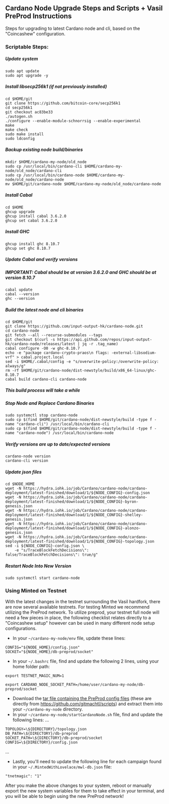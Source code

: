 ## Cardano Node Upgrade Steps and Scripts + Vasil PreProd Instructions

Steps for upgrading to latest Cardano node and cli, based on the "Coincashew" configuration.

### Scriptable Steps:
##### Update system
```
sudo apt update
sudo apt upgrade -y
```

##### Install libsecp256k1 (if not previously installed)
```
cd $HOME/git
git clone https://github.com/bitcoin-core/secp256k1
cd secp256k1
git checkout ac83be33
./autogen.sh
./configure --enable-module-schnorrsig --enable-experimental
make
make check
sudo make install
sudo ldconfig
```

##### Backup existing node build/binaries
```
mkdir $HOME/cardano-my-node/old_node
sudo cp /usr/local/bin/cardano-cli $HOME/cardano-my-node/old_node/cardano-cli
sudo cp /usr/local/bin/cardano-node $HOME/cardano-my-node/old_node/cardano-node
mv $HOME/git/cardano-node $HOME/cardano-my-node/old_node/cardano-node
```

##### Install Cabal
```
cd $HOME
ghcup upgrade
ghcup install cabal 3.6.2.0
ghcup set cabal 3.6.2.0
```

##### Install GHC
```
ghcup install ghc 8.10.7
ghcup set ghc 8.10.7
```

##### Update Cabal and verify versions
##### IMPORTANT: Cabal should be at version 3.6.2.0 and GHC should be at version 8.10.7
```
cabal update
cabal --version
ghc --version
```

##### Build the latest node and cli binaries
```
cd $HOME/git
git clone https://github.com/input-output-hk/cardano-node.git
cd cardano-node
git fetch --all --recurse-submodules --tags
git checkout $(curl -s https://api.github.com/repos/input-output-hk/cardano-node/releases/latest | jq -r .tag_name)
cabal configure -O0 -w ghc-8.10.7
echo -e "package cardano-crypto-praos\n flags: -external-libsodium-vrf" > cabal.project.local
sed -i $HOME/.cabal/config -e "s/overwrite-policy:/overwrite-policy: always/g"
rm -rf $HOME/git/cardano-node/dist-newstyle/build/x86_64-linux/ghc-8.10.7
cabal build cardano-cli cardano-node
```

##### This build process will take a while

##### Stop Node and Replace Cardano Binaries
```
sudo systemctl stop cardano-node
sudo cp $(find $HOME/git/cardano-node/dist-newstyle/build -type f -name "cardano-cli") /usr/local/bin/cardano-cli
sudo cp $(find $HOME/git/cardano-node/dist-newstyle/build -type f -name "cardano-node") /usr/local/bin/cardano-node
```

##### Verify versions are up to date/expected versions
```
cardano-node version
cardano-cli version
```

##### Update json files
```
cd $NODE_HOME
wget -N https://hydra.iohk.io/job/Cardano/cardano-node/cardano-deployment/latest-finished/download/1/${NODE_CONFIG}-config.json
wget -N https://hydra.iohk.io/job/Cardano/cardano-node/cardano-deployment/latest-finished/download/1/${NODE_CONFIG}-byron-genesis.json
wget -N https://hydra.iohk.io/job/Cardano/cardano-node/cardano-deployment/latest-finished/download/1/${NODE_CONFIG}-shelley-genesis.json
wget -N https://hydra.iohk.io/job/Cardano/cardano-node/cardano-deployment/latest-finished/download/1/${NODE_CONFIG}-alonzo-genesis.json
wget -N https://hydra.iohk.io/job/Cardano/cardano-node/cardano-deployment/latest-finished/download/1/${NODE_CONFIG}-topology.json
sed -i ${NODE_CONFIG}-config.json \
    -e "s/TraceBlockFetchDecisions\": false/TraceBlockFetchDecisions\": true/g"
```


##### Restart Node Into New Version
```
sudo systemctl start cardano-node
```

### Using Minted on Testnet
With the latest changes in the testnet surrounding the Vasil hardfork, there are now several available testnets. For testing Minted we recommend utilizing the PreProd network. To utilize preprod, your testnet full node will need a few pieces in place, the following checklist relates directly to a "Coincashew setup" however can be used in many different node setup configurations.

- In your `~/cardano-my-node/env` file, update these lines:
```
CONFIG="${NODE_HOME}/config.json"
SOCKET="${NODE_HOME}/db-preprod/socket"
```
- In your `~/.bashrc` file, find and update the following 2 lines, using your home folder path:
```
export TESTNET_MAGIC_NUM=1
```
```
export CARDANO_NODE_SOCKET_PATH=/home/user/cardano-my-node/db-preprod/socket
```
- Download the [tar file containing the PreProd config files](https://github.com/MadeWithLovelace/MintedWithLovelace-smithy/raw/main/cardano-node-upgrade/PreProd_configFiles.tar.xz) (these are directly from https://github.com/gitmachtl/scripts) and extract them into your `~/cardano-my-node` directory.
- In your `~/cardano-my-node/startCardanoNode.sh` file, find and update the following lines:
...
```
TOPOLOGY=\${DIRECTORY}/topology.json
DB_PATH=\${DIRECTORY}/db-preprod
SOCKET_PATH=\${DIRECTORY}/db-preprod/socket
CONFIG=\${DIRECTORY}/config.json
```
...
- Lastly, you'll need to update the following line for each campaign found in your `~/.MintedWithLovelace/mwl-db.json` file:
```
"tnetmagic": "1"
```

After you make the above changes to your system, reboot or manually export the new system variables for them to take effect in your terminal, and you will be able to begin using the new PreProd network!
